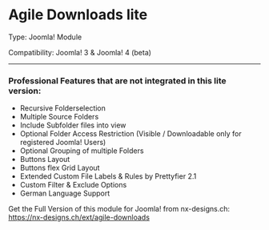 # Agile Downloads lite

Type: Joomla! Module

Compatibility: Joomla! 3 & Joomla! 4 (beta)
<hr>

<h3>Professional Features that are <b>not</b> integrated in this lite version:</h3>

- Recursive Folderselection
- Multiple Source Folders
- Include Subfolder files into view
- Optional Folder Access Restriction (Visible / Downloadable only for registered Joomla! Users)
- Optional Grouping of multiple Folders
- Buttons Layout
- Buttons flex Grid Layout
- Extended Custom File Labels & Rules by Prettyfier 2.1
- Custom Filter & Exclude Options
- German Language Support


Get the Full Version of this module for Joomla! from nx-designs.ch: https://nx-designs.ch/ext/agile-downloads
